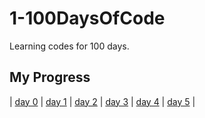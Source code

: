 # 1-100DaysOfCode
Learning codes for 100 days.

## My Progress
| [day 0](https://github.com/jamesmonsarvas/1-100DaysOfCode/tree/master/days/0) | [day 1](https://github.com/jamesmonsarvas/1-100DaysOfCode/tree/master/days/1) | [day 2](https://github.com/jamesmonsarvas/1-100DaysOfCode/tree/master/days/2) | [day 3](https://github.com/jamesmonsarvas/1-100DaysOfCode/tree/master/days/3) | [day 4](https://github.com/jamesmonsarvas/1-100DaysOfCode/tree/master/days/4) | [day 5](https://github.com/jamesmonsarvas/1-100DaysOfCode/tree/master/days/5) |